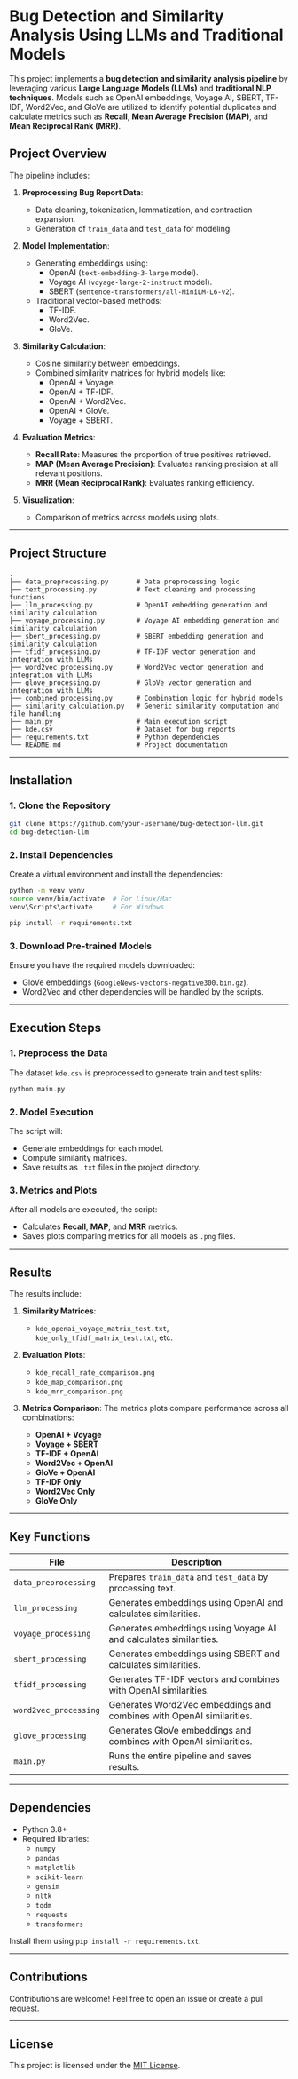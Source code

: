 # **Bug Detection and Similarity Analysis Using LLMs and Traditional Models**

This project implements a **bug detection and similarity analysis pipeline** by leveraging various **Large Language Models (LLMs)** and **traditional NLP techniques**. Models such as OpenAI embeddings, Voyage AI, SBERT, TF-IDF, Word2Vec, and GloVe are utilized to identify potential duplicates and calculate metrics such as **Recall**, **Mean Average Precision (MAP)**, and **Mean Reciprocal Rank (MRR)**.

## **Project Overview**
The pipeline includes:
1. **Preprocessing Bug Report Data**:
   - Data cleaning, tokenization, lemmatization, and contraction expansion.
   - Generation of `train_data` and `test_data` for modeling.

2. **Model Implementation**:
   - Generating embeddings using:
     - OpenAI (`text-embedding-3-large` model).
     - Voyage AI (`voyage-large-2-instruct` model).
     - SBERT (`sentence-transformers/all-MiniLM-L6-v2`).
   - Traditional vector-based methods:
     - TF-IDF.
     - Word2Vec.
     - GloVe.

3. **Similarity Calculation**:
   - Cosine similarity between embeddings.
   - Combined similarity matrices for hybrid models like:
     - OpenAI + Voyage.
     - OpenAI + TF-IDF.
     - OpenAI + Word2Vec.
     - OpenAI + GloVe.
     - Voyage + SBERT.

4. **Evaluation Metrics**:
   - **Recall Rate**: Measures the proportion of true positives retrieved.
   - **MAP (Mean Average Precision)**: Evaluates ranking precision at all relevant positions.
   - **MRR (Mean Reciprocal Rank)**: Evaluates ranking efficiency.

5. **Visualization**:
   - Comparison of metrics across models using plots.

---

## **Project Structure**

```plaintext
.
├── data_preprocessing.py       # Data preprocessing logic
├── text_processing.py          # Text cleaning and processing functions
├── llm_processing.py           # OpenAI embedding generation and similarity calculation
├── voyage_processing.py        # Voyage AI embedding generation and similarity calculation
├── sbert_processing.py         # SBERT embedding generation and similarity calculation
├── tfidf_processing.py         # TF-IDF vector generation and integration with LLMs
├── word2vec_processing.py      # Word2Vec vector generation and integration with LLMs
├── glove_processing.py         # GloVe vector generation and integration with LLMs
├── combined_processing.py      # Combination logic for hybrid models
├── similarity_calculation.py   # Generic similarity computation and file handling
├── main.py                     # Main execution script
├── kde.csv                     # Dataset for bug reports
├── requirements.txt            # Python dependencies
└── README.md                   # Project documentation
```

---

## **Installation**

### **1. Clone the Repository**
```bash
git clone https://github.com/your-username/bug-detection-llm.git
cd bug-detection-llm
```

### **2. Install Dependencies**
Create a virtual environment and install the dependencies:
```bash
python -m venv venv
source venv/bin/activate  # For Linux/Mac
venv\Scripts\activate     # For Windows

pip install -r requirements.txt
```

### **3. Download Pre-trained Models**
Ensure you have the required models downloaded:
- GloVe embeddings (`GoogleNews-vectors-negative300.bin.gz`).
- Word2Vec and other dependencies will be handled by the scripts.

---

## **Execution Steps**

### **1. Preprocess the Data**
The dataset `kde.csv` is preprocessed to generate train and test splits:
```bash
python main.py
```

### **2. Model Execution**
The script will:
- Generate embeddings for each model.
- Compute similarity matrices.
- Save results as `.txt` files in the project directory.

### **3. Metrics and Plots**
After all models are executed, the script:
- Calculates **Recall**, **MAP**, and **MRR** metrics.
- Saves plots comparing metrics for all models as `.png` files.

---

## **Results**
The results include:
1. **Similarity Matrices**:
   - `kde_openai_voyage_matrix_test.txt`, `kde_only_tfidf_matrix_test.txt`, etc.

2. **Evaluation Plots**:
   - `kde_recall_rate_comparison.png`
   - `kde_map_comparison.png`
   - `kde_mrr_comparison.png`

3. **Metrics Comparison**:
   The metrics plots compare performance across all combinations:
   - **OpenAI + Voyage**
   - **Voyage + SBERT**
   - **TF-IDF + OpenAI**
   - **Word2Vec + OpenAI**
   - **GloVe + OpenAI**
   - **TF-IDF Only**
   - **Word2Vec Only**
   - **GloVe Only**

---

## **Key Functions**

| File                 | Description                                                                 |
|----------------------|-----------------------------------------------------------------------------|
| `data_preprocessing` | Prepares `train_data` and `test_data` by processing text.                   |
| `llm_processing`     | Generates embeddings using OpenAI and calculates similarities.             |
| `voyage_processing`  | Generates embeddings using Voyage AI and calculates similarities.          |
| `sbert_processing`   | Generates embeddings using SBERT and calculates similarities.              |
| `tfidf_processing`   | Generates TF-IDF vectors and combines with OpenAI similarities.            |
| `word2vec_processing`| Generates Word2Vec embeddings and combines with OpenAI similarities.       |
| `glove_processing`   | Generates GloVe embeddings and combines with OpenAI similarities.          |
| `main.py`            | Runs the entire pipeline and saves results.                                |

---


## **Dependencies**
- Python 3.8+
- Required libraries:
  - `numpy`
  - `pandas`
  - `matplotlib`
  - `scikit-learn`
  - `gensim`
  - `nltk`
  - `tqdm`
  - `requests`
  - `transformers`

Install them using `pip install -r requirements.txt`.

---

## **Contributions**
Contributions are welcome! Feel free to open an issue or create a pull request.

---

## **License**
This project is licensed under the [MIT License](LICENSE).
